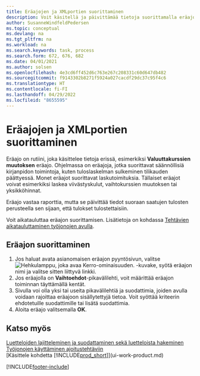 ```yaml
---
title: Eräajojen ja XMLportien suorittaminen
description: Voit käsitellä ja päivittämää tietoja suorittamalla eräajon esimerkiksi kausiluontoisissa kirjanpitotehtävissä tai laskutoimituksissa.
author: SusanneWindfeldPedersen
ms.topic: conceptual
ms.devlang: na
ms.tgt_pltfrm: na
ms.workload: na
ms.search.keywords: task, process
ms.search.form: 672, 676, 682
ms.date: 04/01/2021
ms.author: solsen
ms.openlocfilehash: 4e3cd6ff452d6c763e267c208331c60d647db482
ms.sourcegitcommit: f9143302b8271f5924a027cacdf29dc37c95f4c6
ms.translationtype: HT
ms.contentlocale: fi-FI
ms.lasthandoff: 04/29/2022
ms.locfileid: "8655595"
---
```

# <a name="run-batch-jobs-and-xmlports"></a>Eräajojen ja XMLportien suorittaminen

Eräajo on rutiini, joka käsittelee tietoja erissä, esimerkiksi **Valuuttakurssien muutoksen** eräajo. Ohjelmassa on eräajoja, jotka suorittavat säännöllisiä kirjanpidon toimintoja, kuten tuloslaskelman sulkeminen tilikauden päättyessä. Monet eräajot suorittavat laskutoimituksia. Tällaiset eräajot voivat esimerkiksi laskea viivästyskulut, vaihtokurssien muutoksen tai yksikköhinnat.

Eräajo vastaa raporttia, mutta se päivittää tiedot suoraan saatujen tulosten perusteella sen sijaan, että tulokset tulostettaisiin.

Voit aikatauluttaa eräajon suorittamisen. Lisätietoja on kohdassa [Tehtävien aikatauluttaminen työjonojen avulla](admin-job-queues-schedule-tasks.md).

## <a name="to-run-a-batch-job"></a>Eräajon suorittaminen
1. Jos haluat avata asianomaisen eräajon pyyntösivun, valitse ![Hehkulamppu, joka avaa Kerro-ominaisuuden.](media/ui-search/search_small.png "Kerro, mitä haluat tehdä") -kuvake, syötä eräajon nimi ja valitse sitten liittyvä linkki.
2. Jos eräajolla on **Vaihtoehdot**-pikavälilehti, voit määrittää eräajon toiminnan täyttämällä kentät.
3. Sivulla voi olla yksi tai useita pikavälilehtiä ja suodattimia, joiden avulla voidaan rajoittaa eräajoon sisällytettyjä tietoa. Voit syöttää kriteerin ehdotetuille suodattimille tai lisätä suodattimia.
4. Aloita eräajo valitsemalla **OK**.

## <a name="see-also"></a>Katso myös
[Luetteloiden lajitteleminen ja suodattaminen sekä luetteloista hakeminen](ui-enter-criteria-filters.md)  
[Työjonojen käyttäminen ajoitustehtäviin](admin-job-queues-schedule-tasks.md)  
[Käsittele kohdetta [!INCLUDE[prod_short](includes/prod_short.md)]](ui-work-product.md)


[!INCLUDE[footer-include](includes/footer-banner.md)]